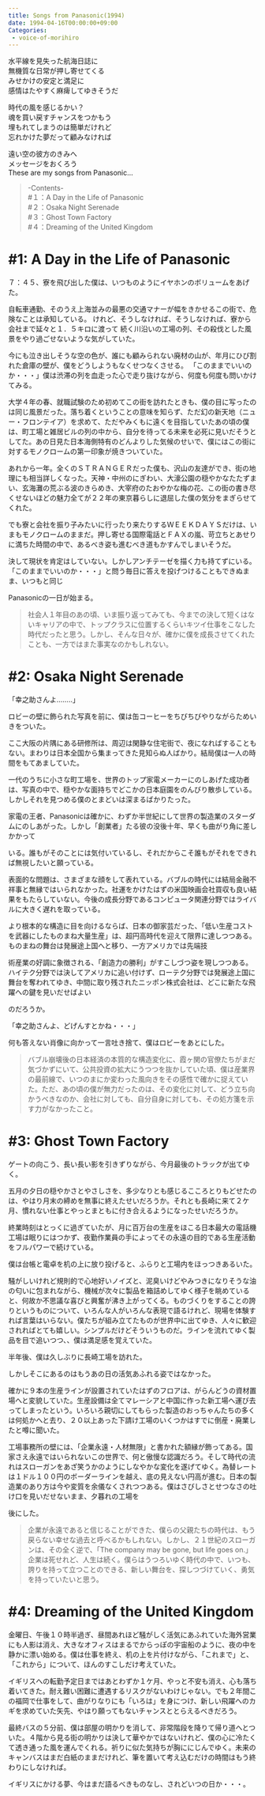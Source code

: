 ```yaml
---
title: Songs from Panasonic(1994)
date: 1994-04-16T00:00:00+09:00
Categories:
 - voice-of-morihiro
---
```

水平線を見失った航海日誌に  
無機質な日常が押し寄せてくる  
みせかけの安定と満足に  
感情はたやすく麻痺してゆきそうだ

時代の風を感じるかい？  
魂を買い戻すチャンスをつかもう  
埋もれてしまうのは簡単だけれど  
忘れかけた夢だって顧みなければ

遠い空の彼方のきみへ  
メッセージをおくろう  
These are my songs from Panasonic...

> -Contents-  
> #１：A Day in the Life of Panasonic  
> #２：Osaka Night Serenade  
> #３：Ghost Town Factory  
> #４：Dreaming of the United Kingdom

# #1: A Day in the Life of Panasonic

７：４５、寮を飛び出した僕は、いつものようにイヤホンのボリュームをあげた。
  
自転車通勤、そのうえ上海並みの最悪の交通マナーが幅をきかせるこの街で、危険なことは承知している。 けれど、そうしなければ、そうしなければ、寮から会社まで延々と１．５キロに渡って 続く川沿いの工場の列、その殺伐とした風景をやり過ごせないような気がしていた。
  
今にも泣き出しそうな空の色が、誰にも顧みられない廃材の山が、年月にひび割れた倉庫の壁が、僕をどうしようもなくせつなくさせる。 「このままでいいのか・・・」僕は渋滞の列を血走った心で走り抜けながら、何度も何度も問いかけてみる。

大学４年の春、就職試験のため初めてこの街を訪れたときも、僕の目に写ったのは同じ風景だった。落ち着くということの意味を知らず、ただ幻の新天地（ニュー・フロンテイア）を求めて、ただやみくもに遠くを目指していたあの頃の僕は、町工場と雑居ビルの列の中から、自分を待ってる未来を必死に見いだそうとしてた。あの日見た日本海側特有のどんよりした気候のせいで、僕にはこの街に対するモノクロームの第一印象が焼きついていた。

あれから一年。全くのＳＴＲＡＮＧＥＲだった僕も、沢山の友達ができ、街の地理にも相当詳しくなった。天神・中州のにぎわい、大濠公園の穏やかなたたずまい、玄海灘の荒ぶる波のきらめき、大宰府のたおやかな梅の花、この街の書き尽くせないほどの魅力全てが２２年の東京暮らしに退屈した僕の気分をまぎらせてくれた。
  
でも寮と会社を振り子みたいに行ったり来たりするＷＥＥＫＤＡＹＳだけは、いまもモノクロームのままだ。押し寄せる国際電話とＦＡＸの嵐、苛立ちとあせりに満ちた時間の中で、あるべき姿も進むべき道もかすんでしまいそうだ。

決して現状を肯定はしていない。しかしアンチテーゼを描く力も持てずにいる。「このままでいいのか・・・」と問う毎日に答えを投げつけることもできぬまま、いつもと同じ
  
Panasonicの一日が始まる。

> 社会人１年目のあの頃、いま振り返ってみても、今までの決して短くはないキャリアの中で、トップクラスに位置するくらいキツイ仕事をこなした時代だったと思う。しかし、そんな日々が、確かに僕を成長させてくれたことも、一方ではまた事実なのかもしれない。

# #2: Osaka Night Serenade

「幸之助さんよ&#8230;&#8230;..｣
  
ロビーの壁に飾られた写真を前に、僕は缶コーヒーをちびちびやりながらためいきをついた。
  
ここ大阪の片隅にある研修所は、周辺は閑静な住宅街で、夜になればすることもない。まわりは日本全国から集まってきた見知らぬ人ばかり。結局僕は一人の時間をもてあましていた。
  
一代のうちに小さな町工場を、世界のトップ家電メーカーにのしあげた成功者は、写真の中で、穏やかな面持ちでどこかの日本庭園をのんびり散歩している。しかしそれを見つめる僕のとまどいは深まるばかりたった。
  
家電の王者、Panasonicは確かに、わずか半世紀にして世界の製造業のスターダムにのしあがった。しかし「創業者」たる彼の没後十年、早くも曲がり角に差しかかって
  
いる。誰もがそのことには気付いているし、それだからこそ誰もがそれをできれば無視したいと願っている。
  
表面的な問題は、さまざまな顔をして表れている。バブルの時代には結局金融不祥事と無縁ではいられなかった。社運をかけたはずの米国映画会社買収も良い結果をもたらしていない。今後の成長分野であるコンピュータ関連分野ではライバルに大きく遅れを取っている。
  
より根本的な構造に目を向けるならば、日本の御家芸だった、「低い生産コストを武器にしたものまね大量生産」は、超円高時代を迎えて限界に達しつつある。ものまねの舞台は発展途上国へと移り、一方アメリカでは先端技
  
術産業の好調に象徴される、「創造力の勝利」がすこしづつ姿を現しつつある。ハイテク分野では決してアメリカに追い付けず、ローテク分野では発展途上国に舞台を奪われてゆき、中間に取り残されたニッポン株式会社は、どこに新たな飛躍への鍵を見いだせばよい
  
のだろうか。

「幸之助さんよ、どげんすとかね・・・」
  
何も答えない肖像に向かって一言吐き捨て、僕はロビーをあとにした。

> バブル崩壊後の日本経済の本質的な構造変化に、霞ヶ関の官僚たちがまだ気づかずにいて、公共投資の拡大にうつつを抜かしていた頃、僕は産業界の最前線で、いつのまにか変わった風向きをその感性で確かに捉えていた。ただ、あの頃の僕が無力だったのは、その変化に対して、どう立ち向かうべきなのか、会社に対しても、自分自身に対しても、その処方箋を示す力がなかったこと。

# #3: Ghost Town Factory

ゲートの向こう、長い長い影を引きずりながら、今月最後のトラックが出てゆく。
  
五月の夕日の穏やかさとやさしさを、多少なりとも感じるこころとりもどせたのは、やはり月末の締めを無事に終えたせいだろうか。それとも長崎に来て２ケ月、慣れない仕事とやっとまともに付き合えるようになったせいだろうか。
  
終業時刻はとっくに過ぎていたが、月に百万台の生産をほこる日本最大の電話機工場は眠りにはつかず、夜勤作業員の手によってその永遠の目的である生産活動をフルパワーで続けている。
  
僕は台帳と電卓を机の上に放り投げると、ふらりと工場内をほっつきあるいた。
  
騒がしいけれど規則的で心地好いノイズと、泥臭いけどやみつきになりそうな油の匂いに包まれながら、機械が次々に製品を箱詰めしてゆく様子を眺めていると、何故か不思議な喜びと興奮が沸き上がってくる。ものづくりをすることの誇りというものについて、いろんな人がいろんな表現で語るけれど、現場を体験すれば言葉はいらない。僕たちが組み立てたものが世界中に出てゆき、人々に歓迎されればとても嬉しい。シンプルだけどそういうものだ。ラインを流れてゆく製品を目で追いつつ、、僕は満足感を覚えていた。

半年後、僕は久しぶりに長崎工場を訪れた。
  
しかしそこにあるのはもうあの日の活気あふれる姿ではなかった。
  
確かに９本の生産ラインが設置されていたはずのフロアは、がらんどうの資材置場へと変貌していた。生産設備は全てマレーシアと中国に作った新工場へ運び去ってしまったという。いろいろ親切にしてもらった製造のおっちゃんたちの多くは何処かへと去り、２０以上あった下請け工場のいくつかはすでに倒産・廃業したと噂に聞いた。

工場事務所の壁には、「企業永遠・人材無限」と書かれた額縁が飾ってある。国家さえ永遠ではいられないこの世界で、何と傲慢な認識だろう。そして時代の流れはスローガンをあざ笑うかのようにしなやかな変化を遂げてゆく。為替レートは１ドル１００円のボーダーラインを越え、底の見えない円高が進む。日本の製造業のあり方は今や変質を余儀なくされつつある。僕はさびしさとせつなさの吐け口を見いだせないまま、夕暮れの工場を
  
後にした。

> 企業が永遠であると信じることができた、僕らの父親たちの時代は、もう戻らない幸せな過去と呼べるかもしれない。しかし、２１世紀のスローガンは、その全く逆で、「The company may be gone, but life goes on.」企業は死せれど、人生は続く。僕らはうつろいゆく時代の中で、いつも、誇りを持って立つことのできる、新しい舞台を、探しつづけていく、勇気を持っていたいと思う。

# #4: Dreaming of the United Kingdom

金曜日、午後１０時半過ぎ、昼間あれほど騒がしく活気にあふれていた海外営業にも人影は消え、大きなオフィスはまるでからっぽの宇宙船のように、夜の中を静かに漂い始める。僕は仕事を終え、机の上を片付けながら、「これまで」と、「これから」について、ほんのすこしだけ考えていた。
  
イギリスへの転勤予定日まではあとわずか１ケ月、やっと不安も消え、心も落ち着いてきた。耐え難い困難に遭遇するリスクがないわけじゃない。でも２年間この福岡で仕事をして、曲がりなりにも「いろは」を身につけ、新しい飛躍へのカギを求めていた矢先、やはり願ってもないチャンスととらえるべきだろう。

最終バスの５分前、僕は部屋の明かりを消して、非常階段を降りて帰り道へとついた。４階から見る街の明かりは決して華やかではないけれど、僕の心に冷たくて透き通った風を運んでくれる。祈りに似た気持ちが胸ににじんでゆく。未来のキャンバスはまだ白紙のままだけれど、筆を置いて考え込むだけの時間はもう終わりにしなければ。
  
イギリスにかける夢、今はまだ語るべきものなし、されどいつの日か・・・。
